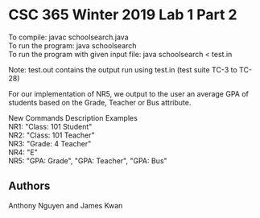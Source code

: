 # CSC 365 Winter 2019 Lab 1 Part 2

To compile: javac schoolsearch.java  
To run the program: java schoolsearch  
To run the program with given input file: java schoolsearch < test.in  

Note: test.out contains the output run using test.in (test suite TC-3 to TC-28)  
  
For our implementation of NR5, we output to the user an average GPA of students based on the Grade, Teacher or Bus attribute.  
  
New Commands Description Examples  
NR1: "Class: 101 Student"  
NR2: "Class: 101 Teacher"  
NR3: "Grade: 4 Teacher"  
NR4: "E"  
NR5: "GPA: Grade", "GPA: Teacher", "GPA: Bus"  

## Authors
Anthony Nguyen and James Kwan
